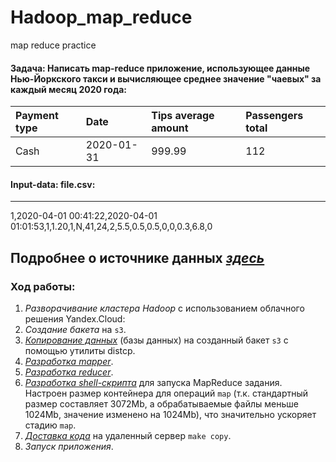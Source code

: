 # Hadoop_map_reduce
map reduce practice

#### Задача: Написать map-reduce приложение, использующее данные Нью-Йоркского такси и вычисляющее среднее значение "чаевых" за каждый месяц 2020 года:

| Payment type | Date |	Tips average amount | Passengers total |
| :------------| :--- | :------------------ | :--------------- |
|Cash|	2020-01-31|	999.99|	112|

#### Input-data: file.csv:
---
1,2020-04-01 00:41:22,2020-04-01 01:01:53,1,1.20,1,N,41,24,2,5.5,0.5,0.5,0,0,0.3,6.8,0

Подробнее о источнике данных [*здесь*][6]
---

### Ход работы:
1. *Разворачивание кластера Hadoop* с использованием облачного решения Yandex.Cloud:
2. *Создание бакета* на `s3`.
3. [*Копирование данных*][3] (базы данных) на созданный бакет `s3` с помощью утилиты distcp.
4. [*Разработка mapper*][2].
5. [*Разработка reducer*][3]. 
6. [*Разработка shell-скрипта*][4] для запуска MapReduce задания. Настроен размер контейнера для операций `map` (т.к. стандартный размер составляет 3072Mb, а обрабатываемые файлы меньше 1024Mb, значение изменено на 1024Mb), что значительно ускоряет стадию `map`.
7. [*Доставка кода*][5] на удаленный сервер `make copy`.
8. *Запуск приложения*.

[1]:https://github.com/Amboss/Hadoop_map_reduce/blob/master/data/dawnload_s3_data.sh
[2]:https://github.com/Amboss/Hadoop_map_reduce/blob/master/script/mapper.py
[3]:https://github.com/Amboss/Hadoop_map_reduce/blob/master/script/reducer.py
[4]:https://github.com/Amboss/Hadoop_map_reduce/blob/master/script/run.sh
[5]:https://github.com/Amboss/Hadoop_map_reduce/blob/master/script/make_file
[6]:https://registry.opendata.aws/nyc-tlc-trip-records-pds/
